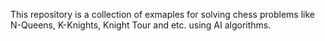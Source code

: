 This repository is a collection of exmaples for solving chess problems like N-Queens, K-Knights, Knight Tour and etc. using AI algorithms.
